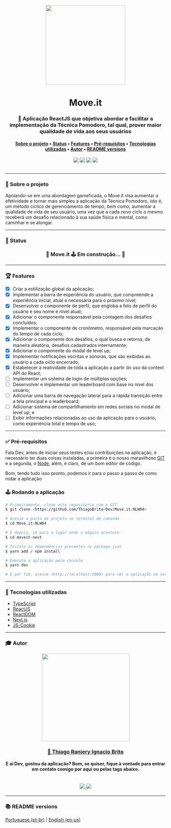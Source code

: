 <div align="center">
    <img src="./assets/logo_moveit.svg" width="250px">
</div>

<h1 align="center">Move.it</h1>

<h3 align="center">
    🚀 Aplicação ReactJS que objetiva abordar e facilitar a implementação da Técnica Pomodoro, tal qual, prover maior qualidade de vida aos seus usuários
</h3>

<h4 align="center">
    <a href="#-sobre-o-projeto">Sobre o projeto</a> •
    <a href="#-status">Status</a> •
    <a href="#-features">Features</a> • 
    <a href="#-pré-requisitos">Pré-requisitos<a> • 
    <a href="#-tecnologias-utilizadas">Tecnologias utilizadas</a> • 
    <a href="#-autor">Autor</a> •
    <a href="#-readme-versions">README versions</a>
</h4>

<div align="center">
    <img src="https://img.shields.io/static/v1?label=Version&message=1.0&color=4CD62B&style=for-the-badge&logo=ghost"/>
    <img src="https://img.shields.io/static/v1?label=LICENSE&message=MIT&color=4CD62B&style=for-the-badge&logo=ghost"/>
    <img src="https://img.shields.io/static/v1?label=yarn&message=v1.22.5&color=4CD62B&style=for-the-badge&logo=ghost"/>
    <img src="https://img.shields.io/static/v1?label=dependencies&message=up-to-date&color=4CD62B&style=for-the-badge&logo=ghost"/>
</div>

<br/>
<hr>

### 🎯 Sobre o projeto

<p>
    Apoiando-se em uma abordagem gameficada, o Move.it visa aumentar a efetividade e tornar mais simples a aplicação da Técnica Pomodoro, isto é, um método cíclico de gerenciamento de tempo, bem como, aumentar a qualidade de vida de seu usuário, uma vez que a cada novo ciclo o mesmo receberá um desafio relacionado à sua saúde física e mental, como caminhar e se alongar.
</p>

<hr>

### 🏁 Status

<h3 align="center"> 
	🚧  Move.it 🕹️ Em construção... 🚧
</h3> 

<hr>

### 🏆 Features

- [X] Criar a estilização global da aplicação;
- [X] Implementar a barra de experiência do usuário, que compreende a experiência inicial, atual e necessária para o próximo nível;
- [X] Desenvolver o componente de perfil, que engloba a foto de perfil do usuário e seu nome e nível atual;
- [X] Adicionar o componente responsável pela contagem dos desafios concluídos;
- [X] Implementar o componente de cronômetro, responsável pela marcação do tempo de cada ciclo;
- [X] Adicionar o componente dos desafios, o qual busca e retorna, de maneira aleatória, desafios cadastrados internamente;
- [X] Adicionar o componente do modal de level up;
- [X] Implementar notificações escritas e sonoras, que são exibidas ao usuário a cada ciclo encerrado; 
- [X] Estabelecer a reatividade de toda a aplicação a partir do uso da context API do React;
- [ ] Implementar um sistema de login de múltiplas opções;
- [ ] Desenvolver e implementar um leaderboard com base no nível dos usuário;
- [ ] Adicionar uma barra de navegação lateral para a rápida transição entre a tela principal e o leaderboard;
- [ ] Adicionar sistema de compartilhamento em redes sociais no modal de level up; e
- [ ] Exibir informações relacionadas ao uso da aplicação para o usuário, como experiência total e tempo de uso;

<hr>

### ✅ Pré-requisitos

Fala Dev, antes de iniciar seus testes e/ou contribuições na aplicação, é necessário ter duas coisas instaladas, a primeira é o nosso maravilhoso [GIT](https://git-scm.com) e a segunda, o [Node](https://nodejs.org/en/), além, é claro, de um bom editor de código.

Bom, tendo tudo isso pronto, podemos ir para o passo a passo de como rodar a aplicação

### 🕹️ Rodando a aplicação

```bash
# Primeiramente, clone este repositório com o GIT
$ git clone <https://github.com/ThiagoBrito-Dev/Move.it-NLW04>

# Acesse a pasta do projeto no terminal de comando
$ cd Move.it-NLW04

# E depois, vá para o lugar onde a mágica acontece
$ cd moveit-next

# Instale as dependências presentes no package.json
$ yarn add / npm install

# Execute a aplicação pelo console
$ yarn dev

# E por fim, acesse <http://localhost:3000> para ver a aplicação no servidor local
```
<hr>

### 🔮 Tecnologias utilizadas

- [TypeScript](https://www.typescriptlang.org/)
- [ReactJS](https://pt-br.reactjs.org/)
- [ReactDOM](https://pt-br.reactjs.org/docs/react-dom.html)
- [Next.js](https://nextjs.org/)
- [JS-Cookie](https://github.com/js-cookie/js-cookie)

<hr>

### 🎓 Autor

<div align="center">
    <img src="https://avatars.githubusercontent.com/u/71851038?s=460&u=045ad8499de94cfde24135d2453d7ffc1d72ebda&v=4" width="275px">
    <br />
    <a href="https://twitter.com/JamesRyBrito">
        <h3>
        🤝 Thiago Raniery Ignacio Brito
        </h3>
    </a>
    <h4>E aí Dev, gostou da aplicação? Bom, se quiser, fique à vontade para entrar em contato comigo por aqui ou pelas tags abaixo.<h4>
    <br />
    <a href="https://www.linkedin.com/in/thiagoranierybrito/">
        <img src="https://img.shields.io/badge/-LinkedIn-blue?style=flat-square&logo=Linkedin&logoColor=white&link=https://www.linkedin.com/in/thiagoranierybrito/">
        </img>
    </a>
    <a href="mailto:thiagobritotrs@gmail.com">
        <img src="https://img.shields.io/badge/-Gmail-c14438?style=flat-square&logo=Gmail&logoColor=white&link=mailto:thiagobritotrs@gmail.com">
        </img>
    </a>
</div>

<hr>

### 📚 README versions

<p>
    <a href="https://github.com/ThiagoBrito-Dev/Move.it-NLW04/blob/main/README.md">Portuguese (pt-br)</a> 
        |   
    <a href="https://github.com/ThiagoBrito-Dev/Move.it-NLW04/blob/main/README-en.md">English (en-us)</a>
</p>
